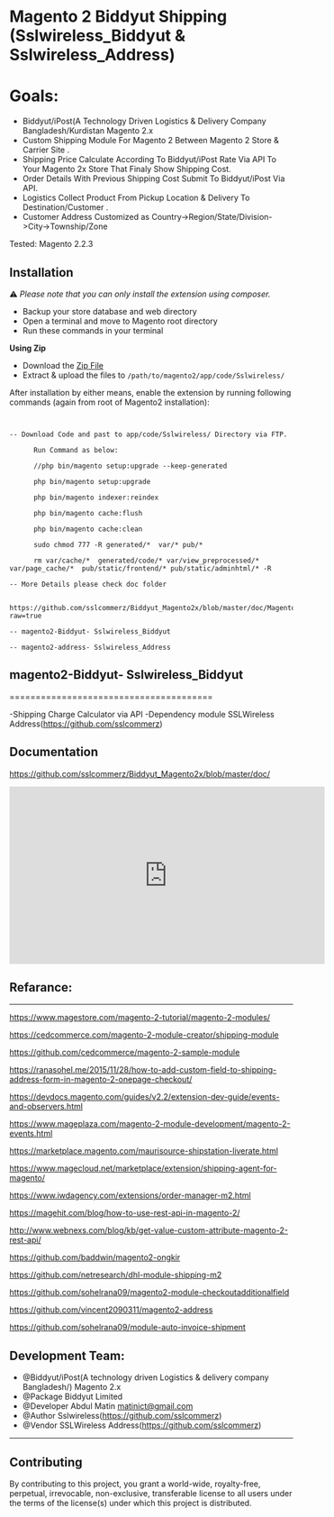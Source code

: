 
Magento 2 Biddyut Shipping (Sslwireless_Biddyut &  Sslwireless_Address)
=======================================

Goals:
=======================================

- Biddyut/iPost(A Technology Driven Logistics & Delivery Company Bangladesh/Kurdistan Magento 2.x
- Custom Shipping Module For Magento 2 Between Magento 2 Store & Carrier Site .
- Shipping Price Calculate According To Biddyut/iPost Rate Via API To Your Magento 2x Store That Finaly Show Shipping Cost.
- Order Details With Previous Shipping Cost Submit To Biddyut/iPost Via API.
- Logistics Collect Product From Pickup Location & Delivery To Destination/Customer .
- Customer Address Customized as Country->Region/State/Division->City->Township/Zone

Tested: Magento 2.2.3


Installation
-------------

:warning: _Please note that you can only install the extension using composer._

* Backup your store database and web directory
* Open a terminal and move to Magento root directory
* Run these commands in your terminal


**Using Zip**
* Download the [Zip File](https://github.com/sslcommerz/Biddyut_Magento2x/archive/master.zip)
* Extract & upload the files to `/path/to/magento2/app/code/Sslwireless/`

After installation by either means, enable the extension by running following commands (again from root of Magento2 installation):
```


-- Download Code and past to app/code/Sslwireless/ Directory via FTP.

      Run Command as below:

      //php bin/magento setup:upgrade --keep-generated

      php bin/magento setup:upgrade  

      php bin/magento indexer:reindex

      php bin/magento cache:flush

      php bin/magento cache:clean

      sudo chmod 777 -R generated/*  var/* pub/*

      rm var/cache/*  generated/code/* var/view_preprocessed/* var/page_cache/*  pub/static/frontend/* pub/static/adminhtml/* -R

-- More Details please check doc folder

    https://github.com/sslcommerz/Biddyut_Magento2x/blob/master/doc/Magento2x_Biddyut_Doc.docx?raw=true

-- magento2-Biddyut- Sslwireless_Biddyut

-- magento2-address- Sslwireless_Address
 ```



## magento2-Biddyut- Sslwireless_Biddyut
=======================================

 -Shipping Charge Calculator via API
 -Dependency module  SSLWireless Address(https://github.com/sslcommerz)

## Documentation

https://github.com/sslcommerz/Biddyut_Magento2x/blob/master/doc/

<iframe width="560" height="315" src="https://www.youtube.com/embed/X009Dm2xrlQ" frameborder="0" allow="autoplay; encrypted-media" allowfullscreen></iframe>



## Refarance:
-------------

https://www.magestore.com/magento-2-tutorial/magento-2-modules/

https://cedcommerce.com/magento-2-module-creator/shipping-module

https://github.com/cedcommerce/magento-2-sample-module

https://ranasohel.me/2015/11/28/how-to-add-custom-field-to-shipping-address-form-in-magento-2-onepage-checkout/

https://devdocs.magento.com/guides/v2.2/extension-dev-guide/events-and-observers.html

https://www.mageplaza.com/magento-2-module-development/magento-2-events.html

https://marketplace.magento.com/maurisource-shipstation-liverate.html

https://www.magecloud.net/marketplace/extension/shipping-agent-for-magento/

https://www.iwdagency.com/extensions/order-manager-m2.html

https://magehit.com/blog/how-to-use-rest-api-in-magento-2/

http://www.webnexs.com/blog/kb/get-value-custom-attribute-magento-2-rest-api/

https://github.com/baddwin/magento2-ongkir

https://github.com/netresearch/dhl-module-shipping-m2

https://github.com/sohelrana09/magento2-module-checkoutadditionalfield

https://github.com/vincent2090311/magento2-address

https://github.com/sohelrana09/module-auto-invoice-shipment




Development Team:
-------------
 * @Biddyut/iPost(A technology driven Logistics & delivery company Bangladesh/) Magento 2.x
 * @Package       Biddyut Limited
 * @Developer     Abdul Matin <matinict@gmail.com>
 * @Author        Sslwireless(https://github.com/sslcommerz)
 * @Vendor    SSLWireless Address(https://github.com/sslcommerz)

---
## Contributing

By contributing to this project, you grant a world-wide, royalty-free, perpetual, irrevocable, non-exclusive, transferable license to all users under the terms of the license(s) under which this project is distributed.
